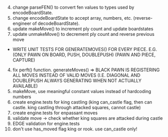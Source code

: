 4. change parseFEN() to convert fen values to types used by encodeBoardState.
5. change encodeBoardState to accept array, numbers, etc. (reverse-engineer of decodeBoardState).
6. update makeMove() to increment ply count and update boardstates
7. update unmakeMove() to decrement ply count and reverse previous move




- WRITE UNIT TESTS FOR GENERATEMOVES() FOR EVERY PIECE. E.G. (ONLY PAWN ON BOARD, PUSH, DOUBLEPUSH) (PAWN AND PIECE, CAPTURE)

4. fix perft() function. generateMoves() => BLACK PAWN IS REGISTERING ALL MOVES INSTEAD OF VALID MOVES (I.E. DIAGONAL AND DOUBLEPUSH ALWAYS GENERATING WHEN NOT ACTUALLY AVAILABLE)
1. makeMove, use meaningful constant values instead of hardcoding numbers
5. create engine.tests for king castling (king can_castle flag, then can castle. king castling through attacked squares, cannot castle)
7. create engine.tests for enpassant moves
8. validate move -> check whether king squares are attacked during castle
9. EDGE validation for engine.tests
6. don't use has_moved flag king or rook. use can_castle only!